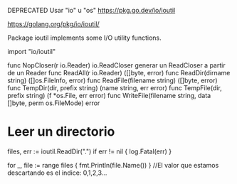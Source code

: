 DEPRECATED
Usar "io" u "os"
https://pkg.go.dev/io/ioutil


https://golang.org/pkg/io/ioutil/

Package ioutil implements some I/O utility functions.

import "io/ioutil"


func NopCloser(r io.Reader) io.ReadCloser
  generar un ReadCloser a partir de un Reader
func ReadAll(r io.Reader) ([]byte, error)
func ReadDir(dirname string) ([]os.FileInfo, error)
func ReadFile(filename string) ([]byte, error)
func TempDir(dir, prefix string) (name string, err error)
func TempFile(dir, prefix string) (f *os.File, err error)
func WriteFile(filename string, data []byte, perm os.FileMode) error


# Leer un directorio
  files, err := ioutil.ReadDir(".")
  if err != nil {
    log.Fatal(err)
  }

  for _, file := range files {
    fmt.Println(file.Name())
  }
  //El valor que estamos descartando es el indice: 0,1,2,3...
